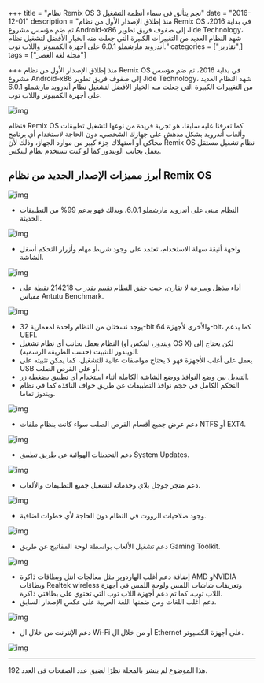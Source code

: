 +++
title = "نظام Remix OS 3 نجم يتألق في سماء أنظمة التشغيل"
date = "2016-12-01"
description = "منذ إطلاق الإصدار الأول من نظام Remix OS في بداية 2016، ثم ضم مؤسس مشروع Android-x86 إلى صفوف فريق تطوير Jide Technology، شهد النظام العديد من التغييرات الكبيرة التي جعلت منه الخيار الأفضل لتشغيل نظام أندرويد مارشملو 6.0.1 على أجهزة الكمبيوتر واللاب توب."
categories = ["تقارير",]
tags = ["مجلة لغة العصر"]

+++
منذ إطلاق الإصدار الأول من نظام Remix OS في بداية 2016، ثم ضم مؤسس مشروع Android-x86 إلى صفوف فريق تطوير Jide Technology، شهد النظام العديد من التغييرات الكبيرة التي جعلت منه الخيار الأفضل لتشغيل نظام أندرويد مارشملو 6.0.1 على أجهزة الكمبيوتر واللاب توب.

![img](thumbnail-0.jpg)

فنظام Remix OS كما تعرفنا عليه سابقا، هو تجربة فريدة من نوعها لتشغيل تطبيقات وألعاب أندرويد بشكل مدهش على جهازك الشخصي، دون الحاجة لاستخدام أي برنامج محاكي أو استهلاك جزء كبير من موارد الجهاز، وذلك لأن Remix OS نظام تشغيل مستقل يعمل بجانب الويندوز كما لو كنت تستخدم نظام لينكس.

## أبرز مميزات الإصدار الجديد من نظام Remix OS

![img](images/remix-os-3-0.jpg)

- النظام مبنى على أندرويد مارشملو 6.0.1، وبذلك فهو يدعم 99% من التطبيقات الحديثة.

![img](images/System.png)

- واجهة أنيقة سهلة الاستخدام، تعتمد على وجود شريط مهام وأزرار التحكم أسفل الشاشة.

![img](images/Desktop.png)

- أداء مذهل وسرعة لا تقارن، حيث حقق النظام تقييم يقدر ب 214218 نقطة على مقياس Antutu Benchmark.

![img](images/Antutu.jpg)

- يوجد نسختان من النظام واحدة لمعمارية 32-bit والأخرى لأجهزة 64-bit، كما يدعم UEFI.
- النظام يعمل بجانب أي نظام تشغيل (ويندوز، لينكس أو OS X) لكن يحتاج إلى الويندوز للتثبيت (حسب الطريقة الرسمية).
- يعمل على أغلب الأجهزة فهو لا يحتاج مواصفات عالية للتشغيل، كما يمكن تثبيته على USB أو على القرص الصلب.
- التبديل بين وضع النوافذ ووضع الشاشة الكاملة أثناء استخدام أي تطبيق بضغطة زر.
- التحكم الكامل في حجم نوافذ التطبيقات عن طريق حواف النافذة كما في نظام ويندوز تماما.

![img](images/HDD.png)

- دعم عرض جميع أقسام القرص الصلب سواء كانت بنظام ملفات NTFS أو EXT4.

![img](images/FileManger.png)

- دعم التحديثات الهوائية عن طريق تطبيق System Updates.

![img](images/Updater.png)

- دعم متجر جوجل بلاي وخدماته لتشغيل جميع التطبيقات والألعاب.

![img](images/Google.png)

- وجود صلاحيات الرووت في النظام دون الحاجة لأي خطوات اضافية.

![img](images/Root.png)

- دعم تشغيل الألعاب بواسطة لوحة المفاتيح عن طريق Gaming Toolkit.

![img](images/Gaming.png)

- إضافة دعم أغلب الهاردوير مثل معالجات انتل وبطاقات ذاكرة AMD وNVIDIA وبطاقات Realtek wireless وتعريفات شاشات اللمس ولوحة اللمس في أجهزة اللاب توب، كما تم دعم أجهزة اللاب توب التي تحتوي على بطاقتي ذاكرة.
- دعم أغلب اللغات ومن ضمنها اللغة العربية على عكس الإصدار السابق.

![img](images/Languages.png)

- دعم الإنترنت من خلال ال Wi-Fi أو من خلال ال Ethernet على أجهزة الكمبيوتر.

![img](images/Internet.jpg)

---

هذا الموضوع لم ينشر بالمجلة نظرًا لضيق عدد الصفحات في العدد 192.
